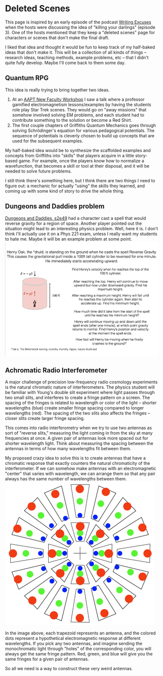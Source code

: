 # Deleted Scenes

This page is inspired by an early episode of the podcast [Writing Excuses](https://writingexcuses.com/) when the hosts were discussing the idea of "killing your darlings" (episode 3).
One of the hosts mentioned that they keep a "deleted scenes" page for characters or scenes that don't make the final draft.

I liked that idea and thought it would be fun to keep track of my half-baked ideas that don't make it.
This will be a collection of all kinds of things – research ideas, teaching methods, example problems, etc – that I didn't quite fully develop. Maybe I'll come back to them some day.

## Quantum RPG
This idea is really trying to bring together two ideas.
1. At an [AAPT New Faculty Workshop](https://www.aapt.org/conferences/newfaculty/nfw.cfm) I saw a talk where a professor gamified electromagnetism lessons/examples by having the students role play Star Trek scenes. They would go on "away missions" that somehow involved solving EM problems, and each student had to contribute something to the solution or become a Red Shirt.
2. The first couple chapters of Griffiths Quantum Mechanics goes through solving Schrödinger's equation for various pedagogical potentials.
The sequence of potentials is cleverly chosen to build up concepts that are used for the subsequent examples.

My half-baked idea would be to synthesize the scaffolded examples and concepts from Griffiths into "skills" that players acquire in a little story-based game. For example, once the players know how to normalize a wavefunction, that becomes a skill or tool at their disposal, and it will be needed to solve future problems.

I still think there's something here, but I think there are two things I need to figure out: a mechanic for actually "using" the skills they learned, and coming up with some kind of story to drive the whole thing.

## Dungeons and Daddies problem
[Dungeons and Daddies, s2e49](https://www.dungeonsanddaddies.com/episodes/s2e49) had a character cast a spell that would reverse gravity for a region of space.
Another player pointed out the situation might lead to an interesting physics problem.
Well, here it is. I don't think I'll actually use it on a Phys 221 exam, unless I really want my students to hate me. Maybe it will be an example problem at some point.
![Reverse Gravity](media/reverse_gravity.png)

## Achromatic Radio Interferometer
A major challenge of precision low-frequency radio cosmology experiments is the natural chromatic nature of interferometers.
The physics student will be familiar with Young's double slit experiment where light passes through two small slits, and interferes to create a fringe pattern on a screen.
The spacing of the fringes is related to wavelength or color of the light – shorter wavelengths (blue) create smaller fringe spacing compared to longer wavelengths (red).
The spacing of the two slits also affects the fringes – closer slits create larger fringe spacing.

This comes into radio interferometry when we try to use two antennas as sort of "reverse slits," measuring the light coming in from the sky at many frequencies at once.
A given pair of antennas look more spaced out for shorter wavelength light.
Think about measuring the spacing between the antennas in terms of how many wavelengths fit between them.

My proposed crazy idea to solve this is to create antennas that have a chromatic response that exactly counters the natural chromaticity of the interferometer.
If we can somehow make antennas with an electromagnetic "center" that varies with wavelength, we can arrange them so that any pair always has the same number of wavelengths between them.
![achromatic interferometer](media/achromatic_interferometer.png)

In the image above, each trapezoid represents an antenna, and the colored dots represent a hypothetical electromagnetic response at different wavelengths.
If you pick any two antennas, and imagine sending the monochromatic light through "holes" of the corresponding color, you will always get the same fringe pattern. Red, green, and blue will give you the same fringes for a given pair of antennas.

So all we need is a way to construct these very weird antennas.
